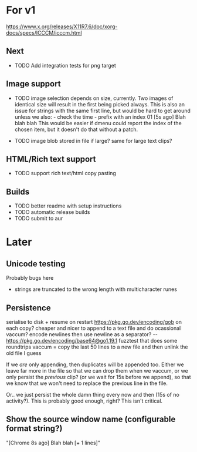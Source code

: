 # For v1

https://www.x.org/releases/X11R7.6/doc/xorg-docs/specs/ICCCM/icccm.html

## Next

- TODO Add integration tests for png target

## Image support

- TODO image selection depends on size, currently. Two images of identical size will result in the first being picked always.
    This is also an issue for strings with the same first line, but would be hard to get around unless we also:
        - check the time
        - prefix with an index 01 [5s ago] Blah blah blah
    This would be easier if dmenu could report the index of the chosen item, but it doesn't do that without a patch.

- TODO image blob stored in file if large? same for large text clips?

## HTML/Rich text support

- TODO support rich text/html copy pasting

## Builds

- TODO better readme with setup instructions
- TODO automatic release builds
- TODO submit to aur

# Later

## Unicode testing

Probably bugs here

- strings are truncated to the wrong length with multicharacter runes

## Persistence

serialise to disk + resume on restart https://pkg.go.dev/encoding/gob
on each copy? cheaper and nicer to append to a text file and do ocassional vaccum?
encode newlines then use newline as a separator? -- https://pkg.go.dev/encoding/base64@go1.19.1
fuzztest that does some roundtrips
vaccum = copy the last 50 lines to a new file and then unlink the old file I guess

If we _are_ only appending, then duplicates will be appended too. Either we leave far more in the file so that we
can drop them when we vaccum, or we only persist the _previous_ clip? (or we wait for 15s before we append), so that
we know that we won't need to replace the previous line in the file.

Or.. we just persist the whole damn thing every now and then (15s of no activity?). This is probably good enough, right? This isn't
critical.

## Show the source window name (configurable format string?)

"[Chrome 8s ago] Blah blah [+ 1 lines]"